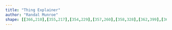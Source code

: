 ```yaml
---
title: "Thing Explainer"
author: "Randal Munroe"
shape: [[366,210],[355,217],[354,229],[357,260],[358,328],[362,399],[362,425],[364,436],[365,490],[367,507],[369,562],[371,576],[373,646],[375,659],[380,793],[384,851],[389,1015],[391,1032],[391,1054],[393,1066],[396,1195],[398,1210],[398,1236],[400,1248],[399,1279],[401,1299],[401,1325],[404,1346],[406,1386],[406,1438],[409,1505],[409,1597],[412,1638],[412,1730],[414,1738],[418,1743],[434,1745],[467,1744],[477,1741],[479,1736],[478,1677],[476,1651],[473,1370],[470,1295],[468,1286],[469,1265],[466,1176],[466,1073],[462,1009],[461,954],[459,935],[460,891],[458,862],[459,831],[457,806],[456,755],[456,673],[452,627],[447,420],[449,406],[451,402],[459,395],[486,392],[490,388],[498,384],[516,384],[525,379],[535,378],[545,374],[554,373],[570,366],[569,362],[565,359],[567,356],[570,355],[572,351],[572,337],[571,331],[567,324],[567,320],[574,311],[575,298],[573,281],[579,275],[579,266],[574,265],[571,262],[571,256],[567,247],[567,236],[563,229],[559,226],[552,224],[546,219],[533,219],[521,216],[481,213],[419,213],[388,211],[373,212],[368,210]]
---
```

